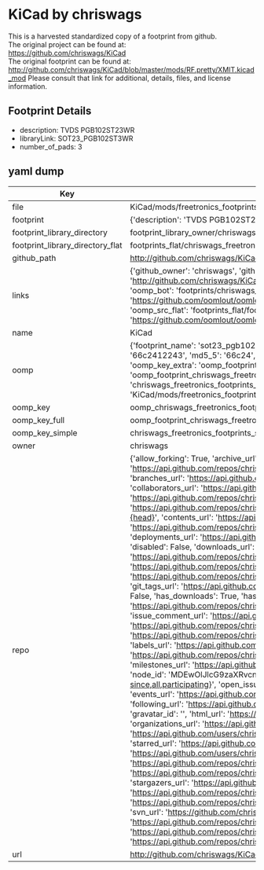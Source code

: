 # KiCad by chriswags  
This is a harvested standardized copy of a footprint from github.  
The original project can be found at:  
https://github.com/chriswags/KiCad  
The original footprint can be found at:
http://github.com/chriswags/KiCad/blob/master/mods/RF.pretty/XMIT.kicad_mod
Please consult that link for additional, details, files, and license information.  
## Footprint Details
* description: TVDS PGB102ST23WR  
* libraryLink: SOT23_PGB102ST3WR  
* number_of_pads: 3  
## yaml dump  
| Key | Value |  
| --- | --- |  
| file | KiCad/mods/freetronics_footprints.pretty/SOT23_PGB102ST23.kicad_mod |  
| footprint | {'description': 'TVDS PGB102ST23WR', 'libraryLink': 'SOT23_PGB102ST3WR', 'number_of_pads': 3} |  
| footprint_library_directory | footprint_library_owner/chriswags_KiCad |  
| footprint_library_directory_flat | footprints_flat/chriswags_freetronics_footprints_sot23_pgb102st23/working |  
| github_path | http://github.com/chriswags/KiCad/blob/master/mods/freetronics_footprints.pretty/SOT23_PGB102ST23.kicad_mod |  
| links | {'github_owner': 'chriswags', 'github_repo_name': 'KiCad', 'github_src': 'http://github.com/chriswags/KiCad/blob/master/mods/RF.pretty/XMIT.kicad_mod', 'github_src_repo': 'https://github.com/chriswags/KiCad', 'oomp_bot': 'footprints/chriswags_freetronics_footprints_sot23_pgb102st23/working', 'oomp_bot_github': 'https://github.com/oomlout/oomlout_oomp_footprint_bot/tree/main/footprints/chriswags_freetronics_footprints_sot23_pgb102st23/working', 'oomp_src_flat': 'footprints_flat/footprints_flat/chriswags_freetronics_footprints_sot23_pgb102st23/working', 'oomp_src_flat_github': 'https://github.com/oomlout/oomlout_oomp_footprint_src/tree/main/footprints_flat/chriswags_freetronics_footprints_sot23_pgb102st23/working'} |  
| name | KiCad |  
| oomp | {'footprint_name': 'sot23_pgb102st23', 'library_name': 'freetronics_footprints', 'md5': '66c24122439ebe8ac43b030efc3fe9e2', 'md5_10': '66c2412243', 'md5_5': '66c24', 'md5_6': '66c241', 'oomp_key': 'oomp_chriswags_freetronics_footprints_sot23_pgb102st23', 'oomp_key_extra': 'oomp_footprint_chriswags_freetronics_footprints_sot23_pgb102st23', 'oomp_key_full': 'oomp_footprint_chriswags_freetronics_footprints_sot23_pgb102st23_66c241', 'oomp_key_simple': 'chriswags_freetronics_footprints_sot23_pgb102st23', 'original_filename': 'KiCad/mods/freetronics_footprints.pretty/SOT23_PGB102ST23.kicad_mod', 'owner_name': 'chriswags'} |  
| oomp_key | oomp_chriswags_freetronics_footprints_sot23_pgb102st23 |  
| oomp_key_full | oomp_footprint_chriswags_freetronics_footprints_sot23_pgb102st23 |  
| oomp_key_simple | chriswags_freetronics_footprints_sot23_pgb102st23 |  
| owner | chriswags |  
| repo | {'allow_forking': True, 'archive_url': 'https://api.github.com/repos/chriswags/KiCad/{archive_format}{/ref}', 'archived': False, 'assignees_url': 'https://api.github.com/repos/chriswags/KiCad/assignees{/user}', 'blobs_url': 'https://api.github.com/repos/chriswags/KiCad/git/blobs{/sha}', 'branches_url': 'https://api.github.com/repos/chriswags/KiCad/branches{/branch}', 'clone_url': 'https://github.com/chriswags/KiCad.git', 'collaborators_url': 'https://api.github.com/repos/chriswags/KiCad/collaborators{/collaborator}', 'comments_url': 'https://api.github.com/repos/chriswags/KiCad/comments{/number}', 'commits_url': 'https://api.github.com/repos/chriswags/KiCad/commits{/sha}', 'compare_url': 'https://api.github.com/repos/chriswags/KiCad/compare/{base}...{head}', 'contents_url': 'https://api.github.com/repos/chriswags/KiCad/contents/{+path}', 'contributors_url': 'https://api.github.com/repos/chriswags/KiCad/contributors', 'created_at': '2018-02-13T17:56:03Z', 'default_branch': 'master', 'deployments_url': 'https://api.github.com/repos/chriswags/KiCad/deployments', 'description': 'KiCad Schematic and PCB component library', 'disabled': False, 'downloads_url': 'https://api.github.com/repos/chriswags/KiCad/downloads', 'events_url': 'https://api.github.com/repos/chriswags/KiCad/events', 'fork': False, 'forks': 0, 'forks_count': 0, 'forks_url': 'https://api.github.com/repos/chriswags/KiCad/forks', 'full_name': 'chriswags/KiCad', 'git_commits_url': 'https://api.github.com/repos/chriswags/KiCad/git/commits{/sha}', 'git_refs_url': 'https://api.github.com/repos/chriswags/KiCad/git/refs{/sha}', 'git_tags_url': 'https://api.github.com/repos/chriswags/KiCad/git/tags{/sha}', 'git_url': 'git://github.com/chriswags/KiCad.git', 'has_discussions': False, 'has_downloads': True, 'has_issues': True, 'has_pages': False, 'has_projects': True, 'has_wiki': True, 'homepage': None, 'hooks_url': 'https://api.github.com/repos/chriswags/KiCad/hooks', 'html_url': 'https://github.com/chriswags/KiCad', 'id': 121416033, 'is_template': False, 'issue_comment_url': 'https://api.github.com/repos/chriswags/KiCad/issues/comments{/number}', 'issue_events_url': 'https://api.github.com/repos/chriswags/KiCad/issues/events{/number}', 'issues_url': 'https://api.github.com/repos/chriswags/KiCad/issues{/number}', 'keys_url': 'https://api.github.com/repos/chriswags/KiCad/keys{/key_id}', 'labels_url': 'https://api.github.com/repos/chriswags/KiCad/labels{/name}', 'language': None, 'languages_url': 'https://api.github.com/repos/chriswags/KiCad/languages', 'license': None, 'merges_url': 'https://api.github.com/repos/chriswags/KiCad/merges', 'milestones_url': 'https://api.github.com/repos/chriswags/KiCad/milestones{/number}', 'mirror_url': None, 'name': 'KiCad', 'network_count': 0, 'node_id': 'MDEwOlJlcG9zaXRvcnkxMjE0MTYwMzM=', 'notifications_url': 'https://api.github.com/repos/chriswags/KiCad/notifications{?since,all,participating}', 'open_issues': 0, 'open_issues_count': 0, 'owner': {'avatar_url': 'https://avatars.githubusercontent.com/u/7061019?v=4', 'events_url': 'https://api.github.com/users/chriswags/events{/privacy}', 'followers_url': 'https://api.github.com/users/chriswags/followers', 'following_url': 'https://api.github.com/users/chriswags/following{/other_user}', 'gists_url': 'https://api.github.com/users/chriswags/gists{/gist_id}', 'gravatar_id': '', 'html_url': 'https://github.com/chriswags', 'id': 7061019, 'login': 'chriswags', 'node_id': 'MDQ6VXNlcjcwNjEwMTk=', 'organizations_url': 'https://api.github.com/users/chriswags/orgs', 'received_events_url': 'https://api.github.com/users/chriswags/received_events', 'repos_url': 'https://api.github.com/users/chriswags/repos', 'site_admin': False, 'starred_url': 'https://api.github.com/users/chriswags/starred{/owner}{/repo}', 'subscriptions_url': 'https://api.github.com/users/chriswags/subscriptions', 'type': 'User', 'url': 'https://api.github.com/users/chriswags'}, 'private': False, 'pulls_url': 'https://api.github.com/repos/chriswags/KiCad/pulls{/number}', 'pushed_at': '2018-07-09T21:55:22Z', 'releases_url': 'https://api.github.com/repos/chriswags/KiCad/releases{/id}', 'size': 325, 'ssh_url': 'git@github.com:chriswags/KiCad.git', 'stargazers_count': 0, 'stargazers_url': 'https://api.github.com/repos/chriswags/KiCad/stargazers', 'statuses_url': 'https://api.github.com/repos/chriswags/KiCad/statuses/{sha}', 'subscribers_count': 1, 'subscribers_url': 'https://api.github.com/repos/chriswags/KiCad/subscribers', 'subscription_url': 'https://api.github.com/repos/chriswags/KiCad/subscription', 'svn_url': 'https://github.com/chriswags/KiCad', 'tags_url': 'https://api.github.com/repos/chriswags/KiCad/tags', 'teams_url': 'https://api.github.com/repos/chriswags/KiCad/teams', 'temp_clone_token': None, 'topics': [], 'trees_url': 'https://api.github.com/repos/chriswags/KiCad/git/trees{/sha}', 'updated_at': '2018-07-09T21:55:24Z', 'url': 'https://api.github.com/repos/chriswags/KiCad', 'visibility': 'public', 'watchers': 0, 'watchers_count': 0, 'web_commit_signoff_required': False} |  
| url | http://github.com/chriswags/KiCad |  

